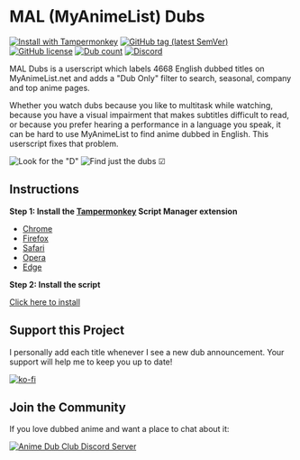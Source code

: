 # MAL (MyAnimeList) Dubs
[![Install with Tampermonkey](https://img.shields.io/badge/Install%20directly%20with-Tampermonkey-00485b?logo=tampermonkey)](https://raw.githubusercontent.com/MAL-Dubs/MAL-Dubs/main/mal-dubs.user.js)
[![GitHub tag (latest SemVer)](https://img.shields.io/github/v/tag/MAL-Dubs/MAL-Dubs?label=Version)](#mal-myanimelist-dubs)
[![GitHub license](https://img.shields.io/github/license/mal-dubs/mal-dubs)](https://github.com/MAL-Dubs/MAL-Dubs/blob/main/LICENSE)
[![Dub count](https://img.shields.io/badge/Dubs-4668-2e51a2?logo=myanimelist)](#mal-myanimelist-dubs)
[![Discord](https://img.shields.io/discord/850163973080743967?color=5865F2&logo=discord&logoColor=white&label=Discord)](https://discord.gg/wMfD2RM7Vt)

MAL Dubs is a userscript which labels 4668 English dubbed titles on MyAnimeList.net and  adds a "Dub Only" filter to search, seasonal, company and top anime pages.

Whether you watch dubs because you like to multitask while watching, because you have a visual impairment that makes subtitles difficult to read, or because you prefer hearing a performance in a language you speak, it can be hard to use MyAnimeList to find anime dubbed in English. This userscript fixes that problem.

![Look for the "D"](https://raw.githubusercontent.com/MAL-Dubs/MAL-Dubs/main/images/labels.png)
![Find just the dubs ☑](https://raw.githubusercontent.com/MAL-Dubs/MAL-Dubs/main/images/filter.png)

## Instructions

**Step 1: Install the [Tampermonkey](https://www.tampermonkey.net/) Script Manager extension**
- [Chrome](https://chrome.google.com/webstore/detail/dhdgffkkebhmkfjojejmpbldmpobfkfo)
- [Firefox](https://addons.mozilla.org/en-US/firefox/addon/tampermonkey/)
- [Safari](https://apps.apple.com/app/apple-store/id1482490089)
- [Opera](https://addons.opera.com/en/extensions/details/tampermonkey-beta/)
- [Edge](https://microsoftedge.microsoft.com/addons/detail/iikmkjmpaadaobahmlepeloendndfphd)

**Step 2: Install the script**

[Click here to install](https://raw.githubusercontent.com/MAL-Dubs/MAL-Dubs/main/mal-dubs.user.js)

## Support this Project

I personally add each title whenever I see a new dub announcement. Your support will help me to keep you up to date!

[![ko-fi](https://ko-fi.com/img/githubbutton_sm.svg)](https://ko-fi.com/Y8Y21HXGO)

## Join the Community

If you love dubbed anime and want a place to chat about it:

[![Anime Dub Club Discord Server](https://raw.githubusercontent.com/MAL-Dubs/MAL-Dubs/main/images/discord.svg)](https://discord.gg/wMfD2RM7Vt)
